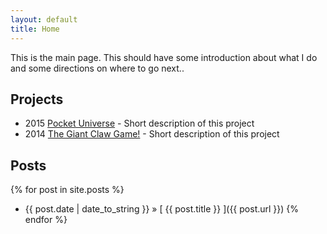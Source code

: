 ```yaml
---
layout: default
title: Home
---
```


This is the main page. This should have some introduction about what I do and some directions on where to go next..


## Projects

 - 2015 [Pocket Universe](/projects/pocketuniverse/) - Short description of this project
 - 2014 [The Giant Claw Game!](/projects/thegiantclawgame/) - Short description of this project

## Posts

{% for post in site.posts %}
  * {{ post.date | date_to_string }} &raquo; [ {{ post.title }} ]({{ post.url }})
{% endfor %}

